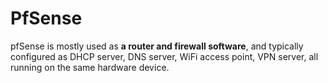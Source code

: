 # PfSense
pfSense is mostly used as **a router and firewall software**, and typically configured as DHCP server, DNS server, WiFi access point, VPN server, all running on the same hardware device.